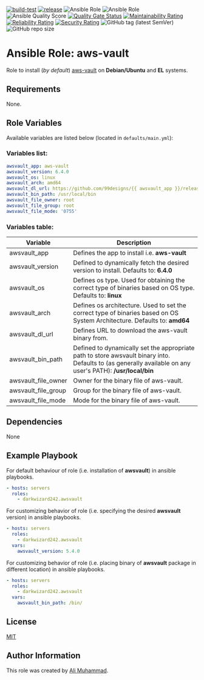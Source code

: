 [![build-test](https://github.com/darkwizard242/ansible-role-awsvault/workflows/build-and-test/badge.svg?branch=master)](https://github.com/darkwizard242/ansible-role-awsvault/actions?query=workflow%3Abuild-and-test) [![release](https://github.com/darkwizard242/ansible-role-awsvault/workflows/release/badge.svg)](https://github.com/darkwizard242/ansible-role-awsvault/actions?query=workflow%3Arelease) ![Ansible Role](https://img.shields.io/ansible/role/47488?color=dark%20green%20) ![Ansible Role](https://img.shields.io/ansible/role/d/47488?label=role%20downloads) ![Ansible Quality Score](https://img.shields.io/ansible/quality/47488?label=ansible%20quality%20score) [![Quality Gate Status](https://sonarcloud.io/api/project_badges/measure?project=ansible-role-awsvault&metric=alert_status)](https://sonarcloud.io/dashboard?id=ansible-role-awsvault) [![Maintainability Rating](https://sonarcloud.io/api/project_badges/measure?project=ansible-role-awsvault&metric=sqale_rating)](https://sonarcloud.io/dashboard?id=ansible-role-awsvault) [![Reliability Rating](https://sonarcloud.io/api/project_badges/measure?project=ansible-role-awsvault&metric=reliability_rating)](https://sonarcloud.io/dashboard?id=ansible-role-awsvault) [![Security Rating](https://sonarcloud.io/api/project_badges/measure?project=ansible-role-awsvault&metric=security_rating)](https://sonarcloud.io/dashboard?id=ansible-role-awsvault) ![GitHub tag (latest SemVer)](https://img.shields.io/github/tag/darkwizard242/ansible-role-awsvault?label=release) ![GitHub repo size](https://img.shields.io/github/repo-size/darkwizard242/ansible-role-awsvault?color=orange&style=flat-square)

# Ansible Role: aws-vault

Role to install (_by default_) [aws-vault](https://github.com/99designs/aws-vault) on **Debian/Ubuntu** and **EL** systems.

## Requirements

None.

## Role Variables

Available variables are listed below (located in `defaults/main.yml`):

### Variables list:

```yaml
awsvault_app: aws-vault
awsvault_version: 6.4.0
awsvault_os: linux
awsvault_arch: amd64
awsvault_dl_url: https://github.com/99designs/{{ awsvault_app }}/releases/download/v{{ awsvault_version }}/{{ awsvault_app }}-{{ awsvault_arch }}-{{ awsvault_arch }}
awsvault_bin_path: /usr/local/bin
awsvault_file_owner: root
awsvault_file_group: root
awsvault_file_mode: '0755'
```

### Variables table:

Variable            | Description
------------------- | ----------------------------------------------------------------------------------------------------------------------------------------------------------
awsvault_app        | Defines the app to install i.e. **aws-vault**
awsvault_version    | Defined to dynamically fetch the desired version to install. Defaults to: **6.4.0**
awsvault_os         | Defines os type. Used for obtaining the correct type of binaries based on OS type. Defaults to: **linux**
awsvault_arch       | Defines os architecture. Used to set the correct type of binaries based on OS System Architecture. Defaults to: **amd64**
awsvault_dl_url     | Defines URL to download the aws-vault binary from.
awsvault_bin_path   | Defined to dynamically set the appropriate path to store awsvault binary into. Defaults to (as generally available on any user's PATH): **/usr/local/bin**
awsvault_file_owner | Owner for the binary file of aws-vault.
awsvault_file_group | Group for the binary file of aws-vault.
awsvault_file_mode  | Mode for the binary file of aws-vault.

## Dependencies

None

## Example Playbook

For default behaviour of role (i.e. installation of **awsvault**) in ansible playbooks.

```yaml
- hosts: servers
  roles:
    - darkwizard242.awsvault
```

For customizing behavior of role (i.e. specifying the desired **awsvault** version) in ansible playbooks.

```yaml
- hosts: servers
  roles:
    - darkwizard242.awsvault
  vars:
    awsvault_version: 5.4.0
```

For customizing behavior of role (i.e. placing binary of **awsvault** package in different location) in ansible playbooks.

```yaml
- hosts: servers
  roles:
    - darkwizard242.awsvault
  vars:
    awsvault_bin_path: /bin/
```

## License

[MIT](https://github.com/darkwizard242/ansible-role-awsvault/blob/master/LICENSE)

## Author Information

This role was created by [Ali Muhammad](https://www.linkedin.com/in/ali-muhammad-759791130/).
